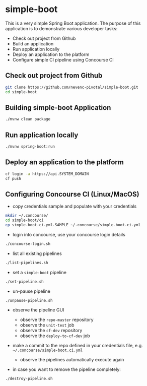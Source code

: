 # simple-boot

This is a very simple Spring Boot application. The purpose of this application is to demonstrate various developer tasks:
* Check out project from Github
* Build an application
* Run application locally
* Deploy an application to the platform
* Configure simple CI pipeline using Concourse CI

## Check out project from Github
```bash
git clone https://github.com/nevenc-pivotal/simple-boot.git
cd simple-boot
```

## Building simple-boot Application
```bash
./mvnw clean package
```

## Run application locally
```bash
./mvnw spring-boot:run
```

## Deploy an application to the platform
```bash
cf login -a https://api.SYSTEM_DOMAIN
cf push
```

## Configuring Concourse CI (Linux/MacOS)

* copy credentials sample and populate with your credentials
```bash
mkdir ~/.concourse/
cd simple-boot/ci
cp simple-boot.ci.yml.SAMPLE ~/.concourse/simple-boot.ci.yml
```

* login into concourse, use your concourse login details
```bash
./concourse-login.sh
```

* list all existing pipelines
```bash
./list-pipelines.sh
```

* set a `simple-boot` pipeline
```bash
./set-pipeline.sh
```

* un-pause pipeline
```bash
./unpause-pipeline.sh
```

* observe the pipeline GUI
  * observe the `repo-master` repository
  * observe the `unit-test` job
  * observe the `cf-dev` repository
  * observe the `deploy-to-cf-dev` job

* make a commit to the repo defined in your credentials file, e.g. `~/.concourse/simple-boot.ci.yml`
  * observe the pipelines automatically execute again

* in case you want to remove the pipeline completely:
```bash
./destroy-pipeline.sh
```


